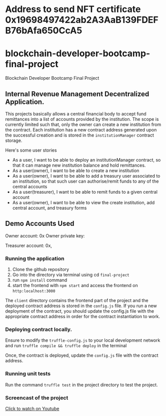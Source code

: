 # Address to send NFT certificate 0x19698497422ab2A3AaB139FDEFB76bAfa650CcA5
# blockchain-developer-bootcamp-final-project
Blockchain Developer Bootcamp Final Project

## Internal Revenue Management Decentralized Application.
This projects basically allows a central financial body to accept fund remittances into a list of accounts provided by the institution. The scope is currently limited such that, only the owner can create a new institution from the contract. Each institution has a new contract address generated upon the successful creation and is stored in the `institutionManager` contract storage.

Here's some user stories
- As a user, I want to be able to deploy an institutionManager contract, so that it can manage new institution balance and hold remittances.
- As a user(owner), I want to be able to create a new institution
- As a user(owner), I want to be able to add a treasury user associated to an institution, so that such user can authorise/remit funds to any of the central accounts
- As a user(treasurer), I want to be able to remit funds to a given central account
- As a user(owner), I want to be able to view the create institution, add central account, and treasury forms

## Demo Accounts Used
Owner account: 0x
Owner private key: 

Treasurer account: 0x, 

### Running the application
1. Clone the github repository
2. Go into the directory via terminal using cd `final-project` 
3. run `npm install` command
4. start the frontend with `npm start` and access the frontend on `http:localhost:3000`

The `client` directory contains the frontend part of the project and the deployed contract address is stored in the `config.js` file.
If you run a new deployment of the contract, you should update the config.js file with the appropriate contract address in order for the contract instantiation to work.

### Deploying contract locally.
Ensure to modify the `truffle-config.js` to your local development network and run `truffle compile && truffle deploy` in the terminal

Once, the contract is deployed, update the `config.js` file with the contract address.

### Running unit tests
Run the command `truffle test` in the project directory to test the project.

### Screencast of the project
[Click to watch on Youtube](https://youtu.be/2_moEDs6vG0)